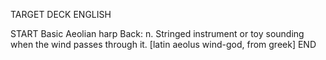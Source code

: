 TARGET DECK
ENGLISH

START
Basic
Aeolian harp
Back: n. Stringed instrument or toy sounding when the wind passes through it. [latin aeolus wind-god, from greek]
END
